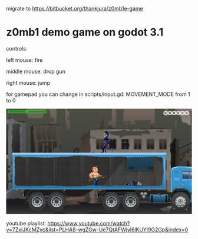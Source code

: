 migrate to https://bitbucket.org/thankjura/z0mb1e-game

# z0mb1 demo game on godot 3.1

controls:

left mouse: fire

middle mouse: drop gun

right mouse: jump



for gamepad you can change in scripts/input.gd:
MOVEMENT_MODE from 1 to 0

![](preview.png?raw=true)

youtube playlist:
https://www.youtube.com/watch?v=7ZxlJKcMZyc&list=PLHA8-wgZGw-Ue7QtAFWjyl6lKUYl9G2Gp&index=0
